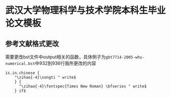 
# 武汉大学物理科学与技术学院本科生毕业论文模板

## 参考文献格式更改

需要更改bst文件中output相关的函数，具体例子为`gbt7714-2005-whu-numerical.bst`中932到936行我所更改的内容

```
is.in.chinese {                             
    "\zihao{-4}\songti " write$
    } {                                           
      "\zihao{-4}\fontspec{Times New Roman} \bfseries " write$
    } if$
             

```
